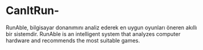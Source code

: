 # CanItRun-
RunAble, bilgisayar donanımını analiz ederek en uygun oyunları öneren akıllı bir sistemdir.  RunAble is an intelligent system that analyzes computer hardware and recommends the most suitable games.
